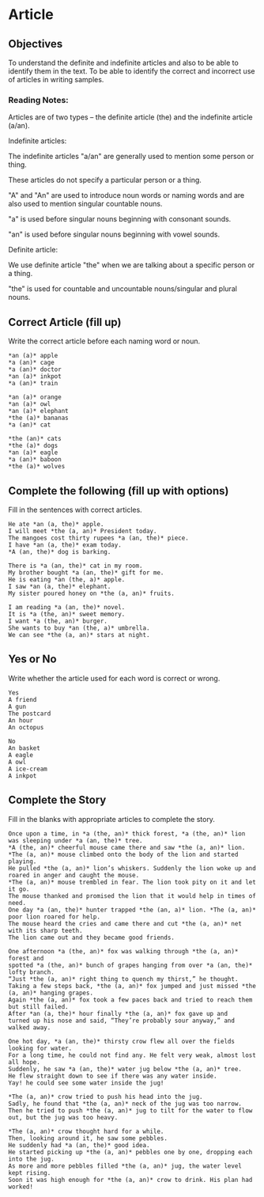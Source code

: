 # Article

## Objectives

To understand the definite and indefinite articles and also to be able to identify them in the text.
To be able to identify the correct and incorrect use of articles in writing samples. 

### Reading Notes: 

Articles are of two types – the definite article (the) and the indefinite article (a/an). 

Indefinite articles: 

The indefinite articles "a/an" are generally used to mention some person or thing. 

These articles do not specify a particular person or a thing.

"A" and "An" are used to introduce noun words or naming words and are also used to mention singular countable nouns.  

"a" is used before singular nouns beginning with consonant sounds.

"an" is used before singular nouns beginning with vowel sounds.

Definite article: 

We use definite article "the" when we are talking about a specific person or a thing. 

"the" is used for countable and uncountable nouns/singular and plural nouns.



## Correct Article (fill up)

Write the correct article before each naming word or noun.

```
*an (a)* apple
*a (an)* cage 
*a (an)* doctor 
*an (a)* inkpot
*a (an)* train
```

```
*an (a)* orange
*an (a)* owl
*an (a)* elephant
*the (a)* bananas
*a (an)* cat
```

```
*the (an)* cats
*the (a)* dogs
*an (a)* eagle
*a (an)* baboon
*the (a)* wolves
```



## Complete the following (fill up with options)

Fill in the sentences with correct articles.


```
He ate *an (a, the)* apple.
I will meet *the (a, an)* President today.
The mangoes cost thirty rupees *a (an, the)* piece.
I have *an (a, the)* exam today. 
*A (an, the)* dog is barking.
```


```
There is *a (an, the)* cat in my room. 
My brother bought *a (an, the)* gift for me. 
He is eating *an (the, a)* apple. 
I saw *an (a, the)* elephant.
My sister poured honey on *the (a, an)* fruits. 
```


```
I am reading *a (an, the)* novel.
It is *a (the, an)* sweet memory.
I want *a (the, an)* burger.
She wants to buy *an (the, a)* umbrella. 
We can see *the (a, an)* stars at night.
```


## Yes or No

Write whether the article used for each word is correct or wrong.

```
Yes
A friend
A gun
The postcard
An hour
An octopus

No
An basket
A eagle
A owl
A ice-cream
A inkpot
```


## Complete the Story


Fill in the blanks with appropriate articles to complete the story.


```
Once upon a time, in *a (the, an)* thick forest, *a (the, an)* lion was sleeping under *a (an, the)* tree. 
*A (the, an)* cheerful mouse came there and saw *the (a, an)* lion.  
*The (a, an)* mouse climbed onto the body of the lion and started playing. 
He pulled *the (a, an)* lion’s whiskers. Suddenly the lion woke up and roared in anger and caught the mouse.
*The (a, an)* mouse trembled in fear. The lion took pity on it and let it go. 
The mouse thanked and promised the lion that it would help in times of need. 
One day *a (an, the)* hunter trapped *the (an, a)* lion. *The (a, an)* poor lion roared for help.  
The mouse heard the cries and came there and cut *the (a, an)* net with its sharp teeth. 
The lion came out and they became good friends. 
```

```
One afternoon *a (the, an)* fox was walking through *the (a, an)* forest and 
spotted *a (the, an)* bunch of grapes hanging from over *a (an, the)* lofty branch.
“Just *the (a, an)* right thing to quench my thirst,” he thought.
Taking a few steps back, *the (a, an)* fox jumped and just missed *the (a, an)* hanging grapes. 
Again *the (a, an)* fox took a few paces back and tried to reach them but still failed.
After *an (a, the)* hour finally *the (a, an)* fox gave up and
turned up his nose and said, “They’re probably sour anyway,” and walked away.
```

```
One hot day, *a (an, the)* thirsty crow flew all over the fields looking for water. 
For a long time, he could not find any. He felt very weak, almost lost all hope. 
Suddenly, he saw *a (an, the)* water jug below *the (a, an)* tree. 
He flew straight down to see if there was any water inside.
Yay! he could see some water inside the jug!

*The (a, an)* crow tried to push his head into the jug. 
Sadly, he found that *the (a, an)* neck of the jug was too narrow. 
Then he tried to push *the (a, an)* jug to tilt for the water to flow out, but the jug was too heavy.

*The (a, an)* crow thought hard for a while. 
Then, looking around it, he saw some pebbles.
He suddenly had *a (an, the)* good idea. 
He started picking up *the (a, an)* pebbles one by one, dropping each into the jug. 
As more and more pebbles filled *the (a, an)* jug, the water level kept rising. 
Soon it was high enough for *the (a, an)* crow to drink. His plan had worked!
```

